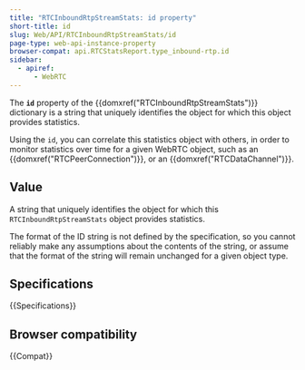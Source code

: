 ```yaml
---
title: "RTCInboundRtpStreamStats: id property"
short-title: id
slug: Web/API/RTCInboundRtpStreamStats/id
page-type: web-api-instance-property
browser-compat: api.RTCStatsReport.type_inbound-rtp.id
sidebar:
  - apiref:
      - WebRTC
---
```


The **`id`** property of the {{domxref("RTCInboundRtpStreamStats")}} dictionary is a string that uniquely identifies the object for which this object provides statistics.

Using the `id`, you can correlate this statistics object with others, in order to monitor statistics over time for a given WebRTC object, such as an {{domxref("RTCPeerConnection")}}, or an {{domxref("RTCDataChannel")}}.

## Value

A string that uniquely identifies the object for which this `RTCInboundRtpStreamStats` object provides statistics.

The format of the ID string is not defined by the specification, so you cannot reliably make any assumptions about the contents of the string, or assume that the format of the string will remain unchanged for a given object type.

## Specifications

{{Specifications}}

## Browser compatibility

{{Compat}}
